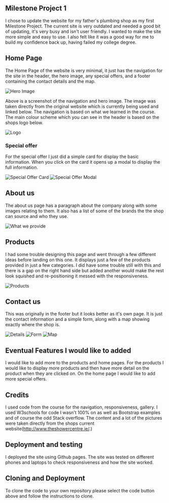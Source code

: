 ## Milestone Project 1

I chose to update the website for my father's plumbing shop as my first Milestone Project. The current site is very outdated and needed a good bit of updating, it's very busy and isn't user friendly.
I wanted to make the site more simple and easy to use. I also felt like it was a good way for me to build my confidence back up, having failed my college degree.

## Home Page

The Home Page of the website is very minimal, it just has the navigation for the site in the header, the hero image, any special offers, and a footer containing the contact details and the map.

![Hero Image](https://i.imgur.com/8ActG1e.png)

Above is a screenshot of the navigation and hero image. The image was taken directly from the original website which is currently being used and linked below.
The navigation is based on what we learned in the course.
The main colour scheme which you can see in the header is based on the shops logo below.

![Logo](https://i.imgur.com/uTWZ3pE.jpg)

### Special offer
For the special offer I just did a simple card for display the basic information. When you click on the card it opens up a modal to display the full information.

![Special Offer Card](https://i.imgur.com/86jSDjp.png) ![Special Offer Modal](https://i.imgur.com/lWTb6mL.png)

## About us
The about us page has a paragraph about the company along with some images relating to them. It also has a list of some of the brands the the shop can source and who they use.

![What we provide](https://i.imgur.com/10UCzWK.png)

## Products
I had some trouble designing this page and went through a few different ideas before landing on this one. It displays just a few of the products provided in just a few categories. I did have some trouble still with this and there is a gap on the right hand side but added another would make the rest look squished and re-positioning it messed with the responsiveness.

![Products](https://i.imgur.com/jg17sVC.png)

## Contact us
This was originally in the footer but it looks better as it's own page. It is just the contact information and a simple form, along with a map showing exactly where the shop is.

![Details](https://i.imgur.com/35YzIji.png)
![Form](https://i.imgur.com/pWJCYXW.png)
![Map](https://i.imgur.com/fho5BKo.png)

## Eventual Features I would like to added
I would like to add more to the products and home pages. 
For the products I would like to display more products and then have more detail on the product when they are clicked on.
On the home page I would like to add more special offers.

## Credits
I used code from the course for the navigation, responsiveness, gallery.
I used W3schools for code I wasn't 100% on as well as Bootstrap examples and of course the odd Stack overflow.
The content and a lot of the pictures were taken directly from the shops current website(http://www.theshowercentre.ie/.)

## Deployment and testing
I deployed the site using Github pages.
The site was tested on different phones and laptops to check responsiveness and how the site worked.

## Cloning and Deployment
To clone the code to your own repository please select the code button above and follow the instructions to clone.